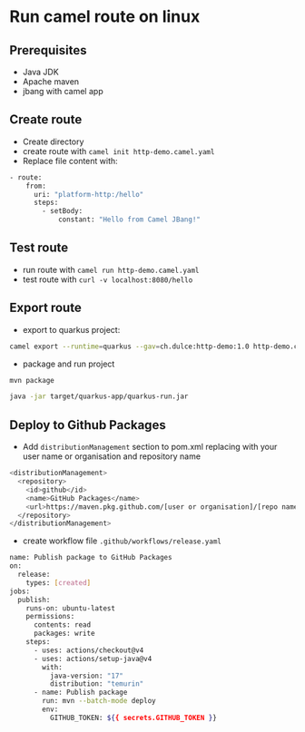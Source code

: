 # Run camel route on linux

## Prerequisites

* Java JDK
* Apache maven
* jbang with camel app

## Create route

* Create directory
* create route with `camel init http-demo.camel.yaml`
* Replace file content with:
```bash
- route:
    from:
      uri: "platform-http:/hello"
      steps:
        - setBody:
            constant: "Hello from Camel JBang!"
```

## Test route

* run route with `camel run http-demo.camel.yaml`
* test route with `curl -v localhost:8080/hello`

## Export route

* export to quarkus project:

```bash
camel export --runtime=quarkus --gav=ch.dulce:http-demo:1.0 http-demo.camel.yaml 
```

* package and run project
```bash
mvn package

java -jar target/quarkus-app/quarkus-run.jar
```

## Deploy to Github Packages

* Add `distributionManagement` section to pom.xml replacing with your user name or organisation and repository name

```bash
<distributionManagement>
  <repository>
    <id>github</id>
    <name>GitHub Packages</name>
    <url>https://maven.pkg.github.com/[user or organisation]/[repo name]</url>
  </repository>
</distributionManagement>
```

* create workflow file `.github/workflows/release.yaml`

```bash
name: Publish package to GitHub Packages
on:
  release:
    types: [created]
jobs:
  publish:
    runs-on: ubuntu-latest
    permissions:
      contents: read
      packages: write
    steps:
      - uses: actions/checkout@v4
      - uses: actions/setup-java@v4
        with:
          java-version: "17"
          distribution: "temurin"
      - name: Publish package
        run: mvn --batch-mode deploy
        env:
          GITHUB_TOKEN: ${{ secrets.GITHUB_TOKEN }}
```
